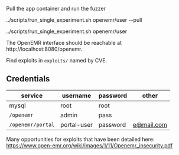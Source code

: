 Pull the app container and run the fuzzer

../scripts/run_single_experiment.sh openemr/user --pull

../scripts/run_single_experiment.sh openemr/user 

The OpenEMR interface should be reachable at http://localhost:8080/openemr.

Find exploits in `exploits/` named by CVE.

## Credentials

service           | username | password | other
------------------|----------|----------|-------
mysql             | root     | root     |
`/openemr`        | admin    | pass     |
`/openemr/portal` | portal-user   | password | e@mail.com

Many opportunities for exploits that have been detailed here:
https://www.open-emr.org/wiki/images/1/11/Openemr_insecurity.pdf
